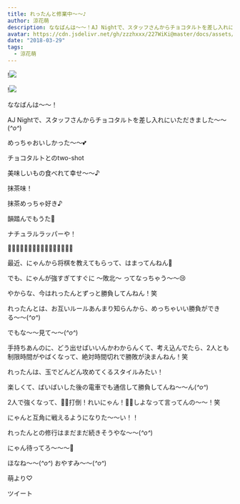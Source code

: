 ```yaml
---
title: れったんと修業中～～♪
author: 涼花萌
description: ななばんは〜〜！AJ Nightで、スタッフさんからチョコタルトを差し入れにいただきました〜〜(*^o^*)めっちゃおいしかった〜〜💕チョコタルトとのtwo-shot...
avatar: https://cdn.jsdelivr.net/gh/zzzhxxx/227WiKi@master/docs/assets/photo/avatar/moe.jpg
date: "2018-03-29"
tags:
  - 涼花萌
---
```


!![](https://cdn.jsdelivr.net/gh/zzzhxxx/227WiKi-image@master/blog-image/moe-2018-03-29_1.jpg)

!![](https://cdn.jsdelivr.net/gh/zzzhxxx/227WiKi-image@master/blog-image/moe-2018-03-29_2.jpg)








ななばんは〜〜！





AJ Nightで、スタッフさんからチョコタルトを差し入れにいただきました〜〜(*^o^*)





めっちゃおいしかった〜〜💕








チョコタルトとのtwo-shot










美味しいもの食べれて幸せ〜〜♪






抹茶味！







抹茶めっちゃ好き♪








韻踏んでもうた🙊





ナチュラルラッパーや！













🍬🍬🍬🍬🍬🍬🍬🍬🍬🍬🍬🍬🍬🍬🍬🍬





最近、にゃんから将棋を教えてもらって、はまってんねん🤗








でも、にゃんが強すぎてすぐに 〜敗北〜 ってなっちゃう〜〜😢





やからな、今はれったんとずっと勝負してんねん！笑








れったんとは、お互いルールあんまり知らんから、めっちゃいい勝負ができる〜〜(*^o^*)











でもな〜〜見て〜〜(*^o^*)












手持ちあんのに、どう出せばいいんかわからんくて、考え込んでたら、2人とも制限時間がやばくなって、絶対時間切れで勝敗が決まんねん！笑






れったんは、玉でどんどん攻めてくるスタイルみたい！






楽しくて、ばいばいした後の電車でも通信して勝負してんね〜〜ん(*^o^*)







2人で強くなって、👊🏻打倒！れいにゃん！👊🏻しよなって言ってんの〜〜！笑





にゃんと互角に戦えるようになりた〜〜い！！







れったんとの修行はまだまだ続きそうやな〜〜(*^o^*)










にゃん待ってろ〜〜〜🤗













ほなね〜〜(*^o^*)
おやすみ〜〜(*^o^*)





萌より♡


ツイート



